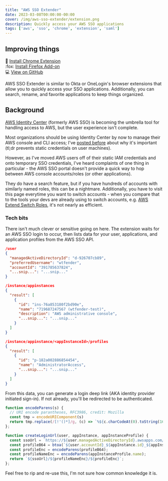 ```yaml
---
title: "AWS SSO Extender"
date: 2023-03-08T00:00:00-00:00
cover: /img/aws-sso-extender/extension.png
description: Quickly access your AWS SSO applications
tags: ['aws', 'sso', 'chrome', 'extension', 'saml']
---
```


## Improving things
:rocket: [Install Chrome Extension](https://chrome.google.com/webstore/detail/aws-sso-extender/pojoaiboolahdaedebpjgnllehpofkep)  
:fox: [Install Firefox Add-on](https://addons.mozilla.org/en-US/firefox/addon/aws-sso-extender/)  
:computer: [View on GitHub](https://github.com/WTFender/aws-sso-extender)  

AWS SSO Extender is similar to Okta or OneLogin's browser extensions that allow you to quickly access your SSO applications. Additionally, you can search, rename, and favorite applications to keep things organized.

## Background
[AWS Identity Center](https://aws.amazon.com/iam/identity-center/) (formerly AWS SSO) is becoming the umbrella tool for handling access to AWS, but the user experience isn't complete.

Most organizations should be using Identity Center by now to manage their AWS console and CLI access; I've [posted before](/posts/aws-temp-tokens/) about why it's important (tl;dr prevents static credentials on user machines).

However, as I've moved AWS users off of their static IAM credentials and onto temporary SSO credentials, I've heard complaints of one thing in particular - the AWS SSO portal doesn't provide a quick way to hop between AWS console accounts/roles (or other applications).

They do have a search feature, but if you have hundreds of accounts with similarly named roles, this can be a nightmare. Additionally, you have to visit this page everytime you want to switch accounts - when you compare that to the tools your devs are already using to switch accounts, e.g. [AWS Extend Switch Roles](https://chrome.google.com/webstore/detail/aws-extend-switch-roles/jpmkfafbacpgapdghgdpembnojdlgkdl?hl=en), it's not nearly as efficient.

### Tech bits
There isn't much clever or sensitive going on here. The extension waits for an AWS SSO login to occur, then lists data for your user, applications, and application profiles from the AWS SSO API.
 
```json
/user
{
  "managedActiveDirectoryId": "d-926707cb89",
  "preferredUsername": "wtfender",
  "accountId": "391785637824",
  "...snip...": "...snip..."
}

/instance/appinstances
{
  "result": [
    {
      "id": "ins-76a853180f2bd90e",
      "name": "719687247567 (wtfender-test)",
      "description": "AWS administrative console",
      "...snip...": "...snip..."
    }
  ]
}

/instance/appinstance/<appInstanceId>/profiles
{
  "result": [
    {
      "id": "p-182a002886854454",
      "name": "AdministratorAccess",
      "...snip...": "...snip..."
    }
  ]
}
```

From this data, you can generate a login deep link (AKA identity provider initiated sign-in). If not already, you'll be redirected to be authenticated.

```typescript
function encodeParens(s) {
  // URI encode parantheses, RFC3986, credit: Mozilla
  const tmp = encodeURIComponent(s)
  return tmp.replace(/[!'()*]/g, (c) => `%${c.charCodeAt(0).toString(16)}`);
};

function createLoginUrl(user, appInstance, appInstanceProfile) {
  const ssoUrl = `https://${user.managedActiveDirectoryId}.awsapps.com/start/#/saml/custom`;
  const profileB64 = btoa(`${user.accountId}_${appInstance.id}_${appInstanceProfile.id}`);
  const profileEnc = encodeParens(profileB64);
  const profileNameEnc = encodeParens(appInstanceProfile.name);
  return `${ssoUrl}/${profileNameEnc}/${profileEnc}`;
};
```

Feel free to rip and re-use this, I'm not sure how common knowledge it is.
